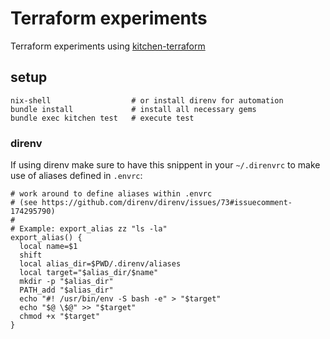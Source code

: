 # Terraform experiments

Terraform experiments using [kitchen-terraform](https://github.com/newcontext-oss/kitchen-terraform)

## setup

``` shell
nix-shell                  # or install direnv for automation
bundle install             # install all necessary gems
bundle exec kitchen test   # execute test
```

### direnv

If using direnv make sure to have this snippent in your `~/.direnvrc` to make
use of aliases defined in `.envrc`:

``` shell
# work around to define aliases within .envrc
# (see https://github.com/direnv/direnv/issues/73#issuecomment-174295790)
#
# Example: export_alias zz "ls -la"
export_alias() {
  local name=$1
  shift
  local alias_dir=$PWD/.direnv/aliases
  local target="$alias_dir/$name"
  mkdir -p "$alias_dir"
  PATH_add "$alias_dir"
  echo "#! /usr/bin/env -S bash -e" > "$target"
  echo "$@ \$@" >> "$target"
  chmod +x "$target"
}
```
